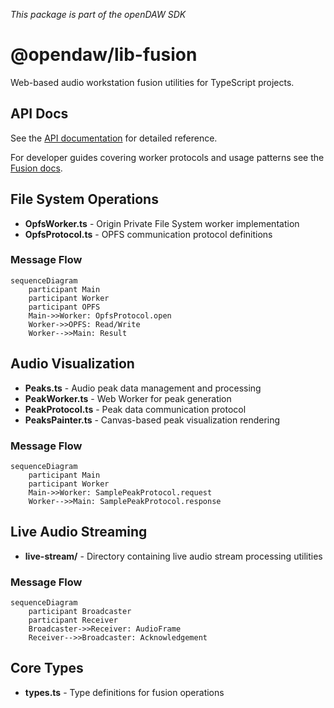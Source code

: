 _This package is part of the openDAW SDK_

# @opendaw/lib-fusion

Web-based audio workstation fusion utilities for TypeScript projects.

## API Docs

See the [API documentation](https://opendaw.org/docs/api/fusion/) for detailed reference.

For developer guides covering worker protocols and usage patterns see the
[Fusion docs](../docs/docs-dev/fusion/overview.md).

## File System Operations

* **OpfsWorker.ts** - Origin Private File System worker implementation
* **OpfsProtocol.ts** - OPFS communication protocol definitions

### Message Flow

```mermaid
sequenceDiagram
    participant Main
    participant Worker
    participant OPFS
    Main->>Worker: OpfsProtocol.open
    Worker->>OPFS: Read/Write
    Worker-->>Main: Result
```

## Audio Visualization

* **Peaks.ts** - Audio peak data management and processing
* **PeakWorker.ts** - Web Worker for peak generation
* **PeakProtocol.ts** - Peak data communication protocol
* **PeaksPainter.ts** - Canvas-based peak visualization rendering

### Message Flow

```mermaid
sequenceDiagram
    participant Main
    participant Worker
    Main->>Worker: SamplePeakProtocol.request
    Worker-->>Main: SamplePeakProtocol.response
```

## Live Audio Streaming

* **live-stream/** - Directory containing live audio stream processing utilities

### Message Flow

```mermaid
sequenceDiagram
    participant Broadcaster
    participant Receiver
    Broadcaster->>Receiver: AudioFrame
    Receiver-->>Broadcaster: Acknowledgement
```

## Core Types

* **types.ts** - Type definitions for fusion operations
